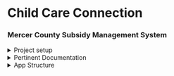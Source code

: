 # Child Care Connection
### Mercer County Subsidy Management System

<details>
  <summary>Project setup</summary>
  <p>
   Downloading and installing the package for use: 
    ```
    git clone https://github.com/markrmessmore/childcare-connection.git
    cd childcare-connection
    npm install
    ```
   Compiling and hot-reloading for development:
   ```npm run serve```

   Compiling and minifying for production:
   ```npm run build```

   Linting files:
   ```npm run lint```
  </p>
</details>
<details>
  <summary>Pertinent Documentation</summary>
  <p>
    * [VueJS Front-end Framework](https://vuejs.org/)
    * [Vuetify Material Design Framework](https://vuetifyjs.com/en/getting-started/quick-start)
    * [Database](https://www.mongodb.com/)
    * [Material Design Icons](https://material.io/tools/icons/)

    ### Customize configuration
    See [Configuration Reference](https://cli.vuejs.org/config/).
  </p>
</details>
<details>
  <summary>App Structure</summary>
  <p>
### THIS APP IS SET UP IN THE FOLLOWING WAY (all files referenced are .vue files):

+ Everything in the `/src/components/directory` is a file with a ROUTE in router.js
+ Everything in the `/src/components/sub-components/` directory is NOT a routed file and instead is included within another component

App
- home
- about
- dashboard*
  - admin*
    - users
  - newCase*
    - caseInfo*
      - familyInfo
      - providerInfo
      - attendanceLog
      - notes
      - letters
  - searchCase*
    - editCase
      - caseInfo
        - familyInfo
        - providerInfo
        - attendanceLog
        - notes
        - letters

`* = this component and all sub-components require login permissions to access`
  </p>
</details>
